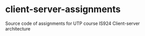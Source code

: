 # client-server-assignments
Source code of assignments for UTP course IS924 Client-server architecture
